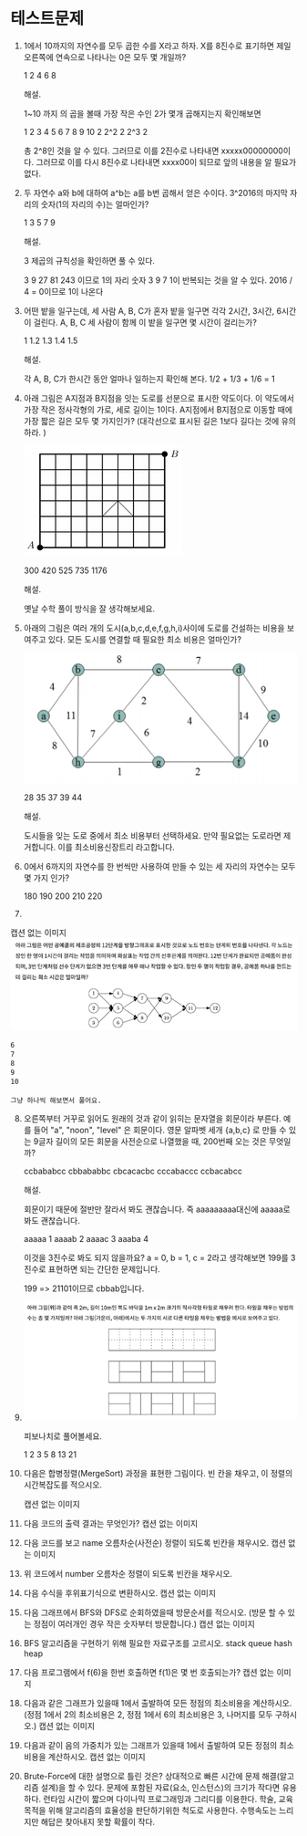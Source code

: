 테스트문제
===

1. 1에서 10까지의 자연수를 모두 곱한 수를 X라고 하자. X를 8진수로 표기하면 제일 오른쪽에 연속으로 나타나는 0은 모두 몇 개일까?


    1
    2
    4
    6
    8

    해설.

    1~10 까지 의 곱을 볼때 가장 작은 수인 2가 몇개 곱해지는지 확인해보면 

    1 2 3 4     5 6 7 8   9 10
    2   2^2     2   2^3   2

    총 2^8인 것을 알 수 있다. 그러므로 이를 2진수로 나타내면 xxxxx00000000이다. 그러므로 이를 다시 8진수로 나타내면 xxxx00이 되므로 앞의 내용을 알 필요가 없다.

1. 두 자연수 a와 b에 대하여 a^b는 a를 b번 곱해서 얻은 수이다. 3^2016의 마지막 자리의 숫자(1의 자리의 수)는 얼마인가?

    1
    3
    5
    7
    9

    해설.

    3 제곱의 규칙성을 확인하면 풀 수 있다.

    3 9 27 81 243 이므로 1의 자리 숫자 3 9 7 1이 반복되는 것을 알 수 있다. 2016 / 4 = 0이므로 1이 나온다    


3. 어떤 밭을 일구는데, 세 사람 A, B, C가 혼자 밭을 일구면 각각 2시간, 3시간, 6시간이 걸린다. A, B, C 세 사람이 함께 이 밭을 일구면 몇 시간이 걸리는가?
    
    1
    1.2
    1.3
    1.4
    1.5

    해설.

    각 A, B, C가 한시간 동안 얼마나 일하는지 확인해 본다. 1/2 + 1/3 + 1/6 = 1

4. 아래 그림은 A지점과 B지점을 잇는 도로를 선분으로 표시한 약도이다. 이 약도에서 가장 작은 정사각형의 가로, 세로 길이는 1이다. A지점에서 B지점으로 이동할 때에 가장 짧은 길은 모두 몇 가지인가? (대각선으로 표시된 길은 1보다 길다는 것에 유의하라. )

    ![alt](img/테스트문제/4.png)

    300
    420
    525
    735
    1176

    해설.

    옛날 수학 풀이 방식을 잘 생각해보세요.

5. 아래의 그림은 여러 개의 도시(a,b,c,d,e,f,g,h,i)사이에 도로를 건설하는 비용을 보여주고 있다. 모든 도시를 연결할 때 필요한 최소 비용은 얼마인가?

    ![alt](img/테스트문제/5.png)

    28
    35
    37
    39
    44

    해설.
    
    도시들을 잊는 도로 중에서 최소 비용부터 선택하세요. 만약 필요없는 도로라면 제거합니다. 이를 최소비용신장트리 라고합니다.

6. 0에서 6까지의 자연수를 한 번씩만 사용하여 만들 수 있는 세 자리의 자연수는 모두 몇 가지 인가?

    180
    190
    200
    210
    220


7. 
캡션 없는 이미지
    ![alt](img/테스트문제/7.png)

    6
    7
    8
    9
    10

    그냥 하나씩 해보면서 풀어요.

8. 오른쪽부터 거꾸로 읽어도 원래의 것과 같이 읽히는 문자열을 회문이라 부른다. 예를 들어 "a", "noon", "level" 은 회문이다. 영문 알파벳 세개 {a,b,c} 로 만들 수 있는 9글자 길이의 모든 회문을 사전순으로 나열했을 때, 200번째 오는 것은 무엇일까?
   
    ccbababcc
    cbbababbc
    cbcacacbc
    cccabaccc
    ccbacabcc

    해설.

    회문이기 때문에 절반만 잘라서 봐도 괜찮습니다. 즉 aaaaaaaaa대신에 aaaaa로 봐도 괜찮습니다. 

    aaaaa 1
    aaaab 2
    aaaac 3
    aaaba 4

    이것을 3진수로 봐도 되지 않을까요? a = 0, b = 1, c = 2라고 생각해보면 199를 3진수로 표현하면 되는 간단한 문제입니다.

    199 => 21101이므로 cbbab입니다.

9. 
    ![alt](img/테스트문제/9.png)

    피보나치로 풀어볼세요.

    1 2 3 5 8 13 21 


10. 다음은 합병정렬(MergeSort) 과정을 표현한 그림이다. 빈 칸을 채우고, 이 정렬의 시간복잡도를 적으시오.

    캡션 없는 이미지

1.  다음 코드의 출력 결과는 무엇인가?
캡션 없는 이미지
12. 다음 코드를 보고 name 오름차순(사전순) 정렬이 되도록 빈칸을 채우시오.
캡션 없는 이미지
13. 위 코드에서 number 오름차순 정렬이 되도록 빈칸을 채우시오.
14. 다음 수식을 후위표기식으로 변환하시오.
캡션 없는 이미지
15. 다음 그래프에서 BFS와 DFS로 순회하였을때 방문순서를 적으시오. (방문 할 수 있는 정점이 여러개인 경우 작은 숫자부터 방문합니다.)
캡션 없는 이미지
16. BFS 알고리즘을 구현하기 위해 필요한 자료구조를 고르시오.
stack
queue
hash
heap
17. 다음 프로그램에서 f(6)을 한번 호출하면 f(1)은 몇 번 호출되는가?
캡션 없는 이미지
18. 다음과 같은 그래프가 있을때 1에서 출발하여 모든 정점의 최소비용을 계산하시오. (정점 1에서 2의 최소비용은 2, 정점 1에서 6의 최소비용은 3, 나머지를 모두 구하시오.)
캡션 없는 이미지
19. 다음과 같이 음의 가중치가 있는 그래프가 있을때 1에서 출발하여 모든 정점의 최소비용을 계산하시오.
캡션 없는 이미지
20. Brute-Force에 대한 설명으로 틀린 것은?
상대적으로 빠른 시간에 문제 해결(알고리즘 설계)을 할 수 있다.
문제에 포함된 자료(요소, 인스턴스)의 크기가 작다면 유용하다.
런타임 시간이 짧으며 다이나믹 프로그래밍과 그리디를 이용한다.
학술, 교육 목적을 위해 알고리즘의 효율성을 판단하기위한 척도로 사용한다.
수행속도는 느리지만 해답은 찾아내지 못할 확률이 작다.